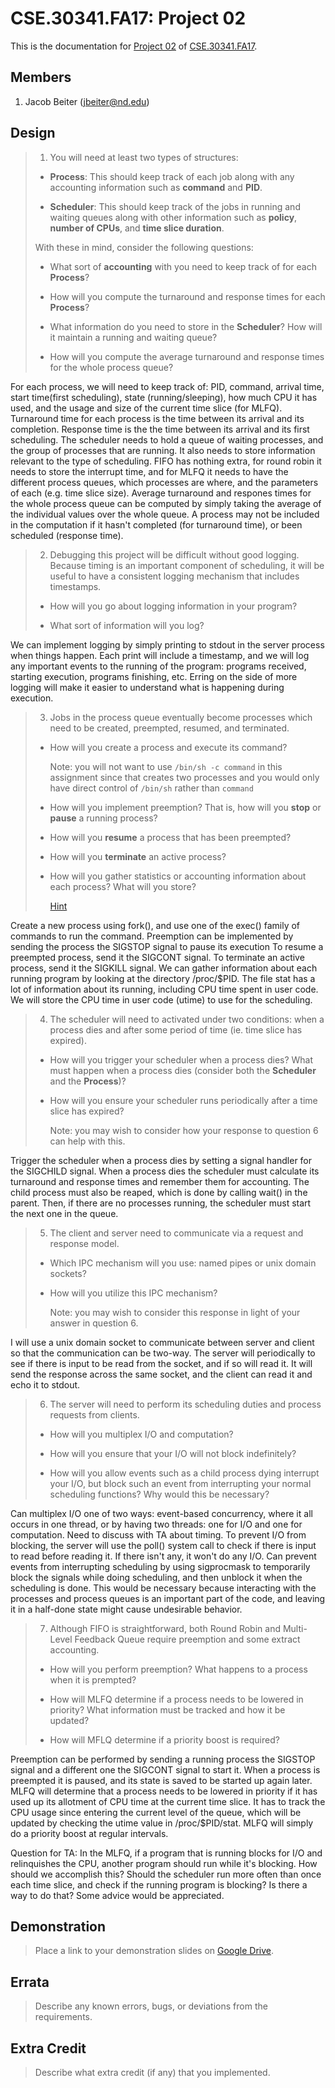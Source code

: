 CSE.30341.FA17: Project 02
==========================

This is the documentation for [Project 02] of [CSE.30341.FA17].

Members
-------

1. Jacob Beiter (jbeiter@nd.edu)

Design
------

> 1. You will need at least two types of structures:
>
>   - **Process**: This should keep track of each job along with any accounting
>     information such as **command** and **PID**.
>
>   - **Scheduler**: This should keep track of the jobs in running and waiting
>     queues along with other information such as **policy**, **number of
>     CPUs**, and **time slice duration**.
>
>   With these in mind, consider the following questions:
>
>   - What sort of **accounting** with you need to keep track of for each
>     **Process**?
>
>   - How will you compute the turnaround and response times for each
>     **Process**?
>
>   - What information do you need to store in the **Scheduler**?  How will it
>     maintain a running and waiting queue?
>
>   - How will you compute the average turnaround and response times for the
>     whole process queue?

For each process, we will need to keep track of: PID, command, arrival time, start time(first scheduling), state (running/sleeping), how much CPU it has used, and the usage and size of the current time slice (for MLFQ).
Turnaround time for each process is the time between its arrival and its completion. Response time is the the time between its arrival and its first scheduling.
The scheduler needs to hold a queue of waiting processes, and the group of processes that are running. It also needs to store information relevant to the type of scheduling. FIFO has nothing extra, for round robin it needs to store the interrupt time, and for MLFQ it needs to have the different process queues, which processes are where, and the parameters of each (e.g. time slice size).
Average turnaround and respones times for the whole process queue can be computed by simply taking the average of the individual values over the whole queue. A process may not be included in the computation if it hasn't completed (for turnaround time), or been scheduled (response time).

> 2. Debugging this project will be difficult without good logging.  Because
>    timing is an important component of scheduling, it will be useful to have
>    a consistent logging mechanism that includes timestamps.
>
>   - How will you go about logging information in your program?
>
>   - What sort of information will you log?

We can implement logging by simply printing to stdout in the server process when things happen. Each print will include a timestamp, and we will log any important events to the running of the program: programs received, starting execution, programs finishing, etc. Erring on the side of more logging will make it easier to understand what is happening during execution.

> 3. Jobs in the process queue eventually become processes which need to be
>    created, preempted, resumed, and terminated.
>
>   - How will you create a process and execute its command?
>
>       Note: you will not want to use `/bin/sh -c command` in this assignment
>       since that creates two processes and you would only have direct control
>       of `/bin/sh` rather than `command`
>
>   - How will you implement preemption?  That is, how will you **stop** or
>     **pause** a running process?
>
>   - How will you **resume** a process that has been preempted?
>
>   - How will you **terminate** an active process?
>
>   - How will you gather statistics or accounting information about each
>     process?  What will you store?
>
>       [Hint](https://stackoverflow.com/questions/16726779/how-do-i-get-the-total-cpu-usage-of-an-application-from-proc-pid-stat)

Create a new process using fork(), and use one of the exec() family of commands to run the command.
Preemption can be implemented by sending the process the SIGSTOP signal to pause its execution
To resume a preempted process, send it the SIGCONT signal.
To terminate an active process, send it the SIGKILL signal.
We can gather information about each running program by looking at the directory /proc/$PID. The file stat has a lot of information about its running, including CPU time spent in user code. We will store the CPU time in user code (utime) to use for the scheduling.

> 4. The scheduler will need to activated under two conditions: when a process
>    dies and after some period of time (ie. time slice has expired).
>
>   - How will you trigger your scheduler when a process dies?  What must
>     happen when a process dies (consider both the **Scheduler** and the
>     **Process**)?
>
>   - How will you ensure your scheduler runs periodically after a time slice
>     has expired?
>
>       Note: you may wish to consider how your response to question 6 can help
>       with this.

Trigger the scheduler when a process dies by setting a signal handler for the SIGCHILD signal. When a process dies the scheduler must calculate its turnaround and response times and remember them for accounting. The child process must also be reaped, which is done by calling wait() in the parent. Then, if there are no processes running, the scheduler must start the next one in the queue.

> 5. The client and server need to communicate via a request and response
>    model.
>
>   - Which IPC mechanism will you use: named pipes or unix domain sockets?
>
>   - How will you utilize this IPC mechanism?
>
>       Note: you may wish to consider this response in light of your answer in
>       question 6.

I will use a unix domain socket to communicate between server and client so that the communication can be two-way. The server will periodically to see if there is input to be read from the socket, and if so will read it. It will send the response across the same socket, and the client can read it and echo it to stdout.

> 6. The server will need to perform its scheduling duties and process requests
>    from clients.
>
>   - How will you multiplex I/O and computation?
>
>   - How will you ensure that your I/O will not block indefinitely?
>
>   - How will you allow events such as a child process dying interrupt your
>     I/O, but block such an event from interrupting your normal scheduling
>     functions?  Why would this be necessary?

Can multiplex I/O one of two ways: event-based concurrency, where it all occurs in one thread, or by having two threads: one for I/O and one for computation. Need to discuss with TA about timing.
To prevent I/O from blocking, the server will use the poll() system call to check if there is input to read before reading it. If there isn't any, it won't do any I/O.
Can prevent events from interrupting scheduling by using sigprocmask to temporarily block the signals while doing scheduling, and then unblock it when the scheduling is done. This would be necessary because interacting with the processes and process queues is an important part of the code, and leaving it in a half-done state might cause undesirable behavior.

> 7. Although FIFO is straightforward, both Round Robin and Multi-Level
>    Feedback Queue require preemption and some extract accounting.
>
>   - How will you perform preemption?  What happens to a process when it is
>     prempted?
>
>   - How will MLFQ determine if a process needs to be lowered in priority?
>     What information must be tracked and how it be updated?
>
>   - How will MFLQ determine if a priority boost is required?

Preemption can be performed by sending a running process the SIGSTOP signal and a different one the SIGCONT signal to start it. When a process is preempted it is paused, and its state is saved to be started up again later.
MLFQ will determine that a process needs to be lowered in priority if it has used up its allotment of CPU time at the current time slice. It has to track the CPU usage since entering the current level of the queue, which will be updated by checking the utime value in /proc/$PID/stat.
MLFQ will simply do a priority boost at regular intervals.


Question for TA:
In the MLFQ, if a program that is running blocks for I/O and relinquishes the CPU, another program should run while it's blocking. How should we accomplish this? Should the scheduler run more often than once each time slice, and check if the running program is blocking? Is there a way to do that? Some advice would be appreciated.


Demonstration
-------------

> Place a link to your demonstration slides on [Google Drive].

Errata
------

> Describe any known errors, bugs, or deviations from the requirements.

Extra Credit
------------

> Describe what extra credit (if any) that you implemented.




[Project 02]:       https://www3.nd.edu/~pbui/teaching/cse.30341.fa17/project02.html
[CSE.30341.FA17]:   https://www3.nd.edu/~pbui/teaching/cse.30341.fa17/
[Google Drive]:     https://drive.google.com

